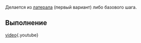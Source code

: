 <!-- TITLE: Камбре -->
<!-- SUBTITLE: Наклон партнёрши в поддержку (маленькую или настоящую) -->

Делается из [латерала](Lateral) (первый вариант) либо базового шага.
## Выполнение
[video](https://www.youtube.com/watch?v=H4d1DeMAZVs){.youtube}

